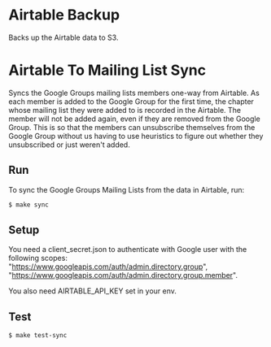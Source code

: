 # Airtable Backup

Backs up the Airtable data to S3.

# Airtable To Mailing List Sync

Syncs the Google Groups mailing lists members one-way from Airtable. As each member is added to the Google Group for the first time, the chapter whose mailing list they were added to is recorded in the Airtable. The member will not be added again, even if they are removed from the Google Group. This is so that the members can unsubscribe themselves from the Google Group without us having to use heuristics to figure out whether they unsubscribed or just weren't added.

## Run

To sync the Google Groups Mailing Lists from the data in Airtable, run:

```bash
$ make sync
```

## Setup

You need a client_secret.json to authenticate with Google user with the following scopes: "https://www.googleapis.com/auth/admin.directory.group", "https://www.googleapis.com/auth/admin.directory.group.member".

You also need AIRTABLE_API_KEY set in your env.

## Test

```bash
$ make test-sync
```
